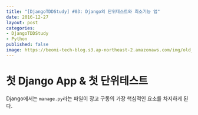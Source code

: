 ```yaml
---
title: "[DjangoTDDStudy] #03: Django의 단위테스트와 최소기능 앱"
date: 2016-12-27
layout: post
categories:
- DjangoTDDStudy
- Python
published: false
image: https://beomi-tech-blog.s3.ap-northeast-2.amazonaws.com/img/old_post/unit-test-works.jpg
---
```



# 첫 Django App & 첫 단위테스트

Django에서는 `manage.py`라는 파일이 장고 구동의 가장 핵심적인 요소를 차지하게 된다. 